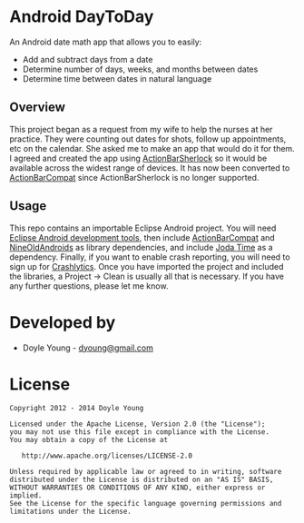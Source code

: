 Android DayToDay
================

An Android date math app that allows you to easily:
* Add and subtract days from a date
* Determine number of days, weeks, and months between dates
* Determine time between dates in natural language

Overview
--------

This project began as a request from my wife to help the nurses at her practice.
They were counting out dates for shots, follow up appointments, etc on the
calendar. She asked me to make an app that would do it for them. I agreed and
created the app using [ActionBarSherlock] so it would be available across the
widest range of devices. It has now been converted to [ActionBarCompat] since
ActionBarSherlock is no longer supported.

Usage
-----

This repo contains an importable Eclipse Android project.  You will need
[Eclipse Android development tools], then include [ActionBarCompat] and
[NineOldAndroids] as library dependencies, and include [Joda Time] as a dependency.
Finally, if you want to enable crash reporting, you will need to sign up for
[Crashlytics]. Once you have imported the project and included the libraries,
a Project -> Clean is usually all that is necessary. If you have any further
questions, please let me know.

Developed by
============
* Doyle Young - dyoung@gmail.com

License
=======

    Copyright 2012 - 2014 Doyle Young

    Licensed under the Apache License, Version 2.0 (the "License");
    you may not use this file except in compliance with the License.
    You may obtain a copy of the License at

       http://www.apache.org/licenses/LICENSE-2.0

    Unless required by applicable law or agreed to in writing, software
    distributed under the License is distributed on an "AS IS" BASIS,
    WITHOUT WARRANTIES OR CONDITIONS OF ANY KIND, either express or implied.
    See the License for the specific language governing permissions and
    limitations under the License.

[Joda Time]: http://joda-time.sourceforge.net/
[NineOldAndroids]: https://github.com/JakeWharton/NineOldAndroids
[ActionBarSherlock]: https://github.com/JakeWharton/ActionBarSherlock
[ActionBarCompat]: http://android-developers.blogspot.com/2013/08/actionbarcompat-and-io-2013-app-source.html
[Crashlytics]: http://try.crashlytics.com/ 
[Eclipse Android development tools]: http://developer.android.com/sdk/index.html
